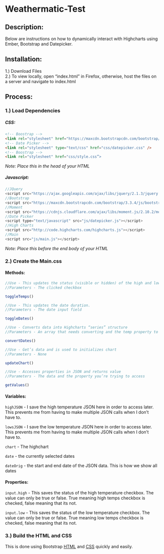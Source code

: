 # Weathermatic-Test

Description:
---
Below are instructions on how to dynamically interact with Highcharts using Ember, Bootstrap and Datepicker.

Installation:
---
1.) Download Files  
2.) To view locally, open “index.html” in Firefox, otherwise, host the files on a server and navigate to index.html

Process:
---

### 1.) Load Dependencies  

##### CSS: 
```html
<!-- Boostrap -->
<link rel="stylesheet" href="https://maxcdn.bootstrapcdn.com/bootstrap/3.3.4/css/bootstrap.min.css">
<!-- Date Picker -->
<link rel="stylesheet" type="text/css" href="css/datepicker.css" />
<!-- Boostrap -->
<link rel="stylesheet" href="css/style.css”>
```
*Note: Place this in the head of your HTML*

##### Javascript: 
```javascript
//JQuery
<script src="https://ajax.googleapis.com/ajax/libs/jquery/2.1.3/jquery.min.js"></script>
//Bootstrap
<script src="https://maxcdn.bootstrapcdn.com/bootstrap/3.3.4/js/bootstrap.min.js"></script>
//Moment
<script src="https://cdnjs.cloudflare.com/ajax/libs/moment.js/2.10.2/moment.min.js"></script>
//Date Picker
<script type="text/javascript" src="js/datepicker.js"></script>
//High Charts
<script src="http://code.highcharts.com/highcharts.js"></script>
//Main
<script src="js/main.js"></script>
```
*Note: Place this before the end body of your HTML*

### 2.) Create the Main.css

#### Methods:

```javascript
//Use - This updates the status (visible or hidden) of the high and low temperatures.   
//Parameters - The clicked checkbox

toggleTemps()
```


```javascript
//Use - This updates the date duration.   
//Parameters - The date input field

toggleDates()
```


```javascript
//Use - Converts data into Highcharts “series” structure  
//Parameters - An array that needs converting and the temp property to access from the JSON (“high_temp" or “low_temp") 

convertDates()
```

```javascript
//Use - Get’s data and is used to initializes chart  
//Parameters - None

updateChart()
```


```javascript
//Use - Accesses properties in JSON and returns value  
//Parameters - The data and the property you’re trying to access

getValues()
```

#### Variables:

`highJSON` - I save the high temperature JSON here in order to access later. This prevents me from having to make multiple JSON calls when I don’t have to.  

`lowsJSON` - I save the low temperature JSON here in order to access later. This prevents me from having to make multiple JSON calls when I don’t have to.    

`chart` - The highchart  

`date` - the currently selected dates  

`dateOrig` - the start and end date of the JSON data. This is how we show all dates

#### Properties:

`input.high` - This saves the status of the high temperature checkbox. The value can only be true or false. True meaning high temps checkbox is checked, false meaning that its not.  

`input.low` - This saves the status of the low temperature checkbox. The value can only be true or false. True meaning low temps checkbox is checked, false meaning that its not. 


### 3.) Build the HTML and CSS   
This is done using Bootstrap [HTML](http://getbootstrap.com/getting-started/) and [CSS](http://getbootstrap.com/css/) quickly and easily.
